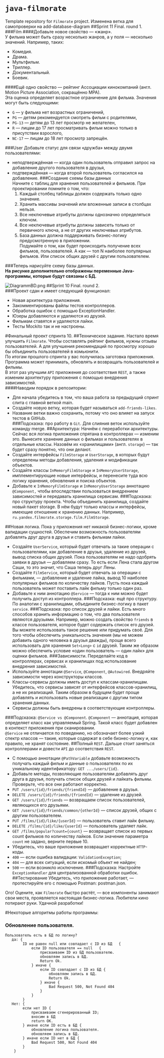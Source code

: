 # `java-filmorate`
Template repository for `Filmorate` project.
Изменена ветка для самопроверки на add-database-diagram
##Sprint 11 Final. round 1.   
###Film
####Добавьте новое свойство — «жанр».  
У фильма может быть сразу несколько жанров, а у поля — несколько значений. Например, таких:  
* Комедия.
* Драма.
* Мультфильм.
* Триллер.
* Документальный.
* Боевик.

####Ещё одно свойство — рейтинг Ассоциации кинокомпаний (англ. Motion Picture Association, сокращённо МРА).   
Эта оценка определяет возрастное ограничение для фильма. Значения могут быть следующими:
* `G` — у фильма нет возрастных ограничений,
* `PG` — детям рекомендуется смотреть фильм с родителями,
* `PG-13` — детям до 13 лет просмотр не желателен,
* `R` — лицам до 17 лет просматривать фильм можно только в присутствии взрослого,
* `NC-17` — лицам до 18 лет просмотр запрещён.  

###User
Добавьте статус для связи «дружба» между двумя пользователями:
* неподтверждённая — когда один пользователь отправил запрос на добавление другого пользователя в друзья,
* подтверждённая — когда второй пользователь согласился на добавление.
###Создание схемы базы данных   
Начните с таблиц для хранения пользователей и фильмов. При проектировании помните о том, что:
   1. Каждый столбец таблицы должен содержать только одно значение.
   2. Хранить массивы значений или вложенные записи в столбцах нельзя.
   3. Все неключевые атрибуты должны однозначно определяться ключом.
   4. Все неключевые атрибуты должны зависеть только от первичного ключа, а не от других неключевых атрибутов.
   5. База данных должна поддерживать бизнес-логику предусмотренную в приложении.   
      Подумайте о том, как будет происходить получение всех фильмов, пользователей. А как — топ N наиболее популярных фильмов. Или список общих друзей с другим пользователем.

###Теперь нарисуйте схему базы данных.   
**На рисунке дополнительно отображены переменные Java-программы, которые будут связаны с БД.**  

![DiagrammBD.png](DiagrammBD.png)
  ##Sprint 10 Final. round 2.  
###Проект сдан и имеет следующий функционал:
* Новая архитектура приложения.
* Закомментированы файлы тестов контроллеров.
* Обработка ошибок с помощью ExceptionHandler.
* Юзеры добавляются и удаляются из друзей.
* Фильмам ставятся и удаляются лайки.
* Тесты Mockito так и не настроены.

#Финальный проект спринта 10.
##Техническое задание.
Настало время улучшить `Filmorate`. Чтобы составлять рейтинг фильмов, нужны отзывы пользователей. А для улучшения 
рекомендаций по просмотру хорошо бы объединить пользователей в комьюнити.  
По итогам прошлого спринта у вас получилась заготовка приложения. 
Программа может принимать, обновлять и возвращать пользователей и фильмы.  
В этот раз улучшим `API` приложения до соответствия `REST`, а также изменим архитектуру приложения 
с помощью внедрения зависимостей.  
####Наводим порядок в репозитории:  
* Для начала убедитесь в том, что ваша работа за предыдущий спринт слита с главной веткой main. 
* Создайте новую ветку, которая будет называться `add-friends-likes`.  
* Название ветки важно сохранить, потому что оно влияет на запуск тестов в GitHub.  
###Подсказка: про работу в `Git`.
Для слияния веток используйте команду merge.
##Архитектура:
Начнём с переработки архитектуры.  
Сейчас вся логика приложения спрятана в контроллерах — изменим это. Вынесите хранение данных 
о фильмах и пользователях в отдельные классы. Назовём их «хранилищами» (англ. `storage`) — так 
будет сразу понятно, что они делают.
* Создайте интерфейсы `FilmStorage` и `UserStorage`, в которых будут определены методы добавления, 
удаления и модификации объектов.
* Создайте классы `InMemoryFilmStorage` и `InMemoryUserStorage`, имплементирующие новые интерфейсы, 
и перенесите туда всю логику хранения, обновления и поиска объектов.
* Добавьте к `InMemoryFilmStorage` и `InMemoryUserStorage` аннотацию `@Component,` чтобы 
впоследствии пользоваться внедрением зависимостей и передавать хранилища сервисам.
###Подсказка: про структуру проекта.
Чтобы объединить хранилища, создайте новый пакет storage. В нём будут только классы и интерфейсы, 
имеющие отношение к хранению данных. Например, `ru.yandex.filmorate.storage.film.FilmStorage`.

##Новая логика.
Пока у приложения нет никакой бизнес-логики, кроме валидации сущностей. Обеспечим возможность 
пользователям добавлять друг друга в друзья и ставить фильмам лайки.
* Создайте `UserService`, который будет отвечать за такие операции с пользователями, 
как добавление в друзья, удаление из друзей, вывод списка общих друзей. 
Пока пользователям не надо одобрять заявки в друзья — добавляем сразу. 
То есть если Лена стала другом Саши, то это значит, что Саша теперь друг Лены.
* Создайте `FilmService`, который будет отвечать за операции с фильмами, — добавление и 
удаление лайка, вывод 10 наиболее популярных фильмов по количеству лайков. Пусть пока каждый 
пользователь может поставить лайк фильму только один раз.
* Добавьте к ним аннотацию `@Service` — тогда к ним можно будет получить доступ из контроллера.
###Подсказка: ещё про структуру.
По аналогии с хранилищами, объедините бизнес-логику в пакет `service`.
###Подсказка: про список друзей и лайки.
Есть много способов хранить информацию о том, что два пользователя являются друзьями. Например, 
можно создать свойство `friends` в классе пользователя, которое будет содержать список его друзей. 
Вы можете использовать такое решение или придумать своё. Для того чтобы обеспечить уникальность 
значения (мы не можем добавить одного человека в друзья дважды), проще всего использовать для 
хранения `Set<Long>` с `id` друзей. Таким же образом можно обеспечить условие «один пользователь — 
один лайк» для оценки фильмов.
###Зависимости.
Переделайте код в контроллерах, сервисах и хранилищах под использование внедрения зависимостей.
* Используйте аннотации `@Service`, `@Component`, `@Autowired`. Внедряйте зависимости через 
конструкторы классов.
* Классы-сервисы должны иметь доступ к классам-хранилищам. Убедитесь, что сервисы зависят от 
интерфейсов классов-хранилищ, а не их реализаций. Таким образом в будущем будет проще добавлять 
и использовать новые реализации с другим типом хранения данных.
* Сервисы должны быть внедрены в соответствующие контроллеры.

###Подсказка: `@Service vs @Component`.
`@Component` — аннотация, которая определяет класс как управляемый Spring. Такой класс будет 
добавлен в контекст приложения при сканировании.  
`@Service` не отличается по поведению, но обозначает более узкий спектр классов — такие, 
которые содержат в себе бизнес-логику и, как правило, не хранят состояние.
##Полный `REST`.
Дальше стоит заняться контроллерами и довести `API` до соответствия `REST`.
* С помощью аннотации `@PathVariable` добавьте возможность получать каждый фильм и данные о 
пользователях по их уникальному идентификатору: `GET .../users/{id}`.
* Добавьте методы, позволяющие пользователям добавлять друг друга в друзья, получать список 
общих друзей и лайкать фильмы. Проверьте, что все они работают корректно.
* `PUT /users/{id}/friends/{friendId}` — добавление в друзья.
* `DELETE /users/{id}/friends/{friendId}` — удаление из друзей.
* `GET /users/{id}/friends` — возвращаем список пользователей, являющихся его друзьями.
* `GET /users/{id}/friends/common/{otherId}` — список друзей, общих с другим пользователем.
* `PUT /films/{id}/like/{userId}` — пользователь ставит лайк фильму.
* `DELETE /films/{id}/like/{userId}` — пользователь удаляет лайк.
* `GET /films/popular?count={count}` — возвращает список из первых count фильмов по количеству 
лайков. Если значение параметра `count` не задано, верните первые 10.
* Убедитесь, что ваше приложение возвращает корректные `HTTP`-коды.
* `400` — если ошибка валидации: `ValidationException`;
* `404` — для всех ситуаций, если искомый объект не найден;
* `500` — если возникло исключение.
###Подсказка:
Настройте `ExceptionHandler` для централизованной обработки ошибок.
##Тестирование
Убедитесь, что приложение работает, — протестируйте его с помощью Postman: postman.json.  


Ого! Оцените, как `Filmorate` быстро растёт, — все компоненты занимают свои места, проявляется 
настоящая бизнес-логика. Любители кино потирают руки. Удачной разработки!


#Некоторые алгоритмы работы программы:
###    Обновление пользователя.
    Пользователь есть в БД по логину?
       да: {
            ID не равен null или совпадает с ID из БД   {
                если ID пользователя == null   {
                    присваиваем ID из БД пользователю.
                    обновляем запись в БД.
                    Return Ok.
                } иначе {
                    если ID совпадает с ID из БД {
                        обновляем запись в БД.
                        Return Ok.
                    } иначе {
                        Bad Request 500, Not Found 404
                    }
                }
            }
       Нет: {
            если нет ID {
                присваиваем сгенерированный ID;
                вносим в БД
                return OK.
            } иначе если ID есть в БД {
                обновление логина пользователя.
                обновляем запись в БД.
            } иначе если ID нет в БД {
                Bad Request 500, Not Found 404
            }
        }
